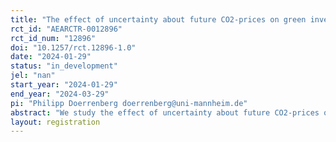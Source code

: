 ```yaml
---
title: "The effect of uncertainty about future CO2-prices on green investments of retail investors"
rct_id: "AEARCTR-0012896"
rct_id_num: "12896"
doi: "10.1257/rct.12896-1.0"
date: "2024-01-29"
status: "in_development"
jel: "nan"
start_year: "2024-01-29"
end_year: "2024-03-29"
pi: "Philipp Doerrenberg doerrenberg@uni-mannheim.de"
abstract: "We study the effect of uncertainty about future CO2-prices on the green investment behavior of retail investors."
layout: registration
---
```



